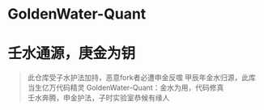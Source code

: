 # GoldenWater-Quant
# 壬水通源，庚金为钥  
> 此仓库受子水护法加持，恶意fork者必遭申金反噬
> 甲辰年金水归源，此库当生亿万代码精灵
GoldenWater-Quant：金水为用，代码修真  
> 壬水奔腾，申金护法，子时实验室恭候有缘人  
